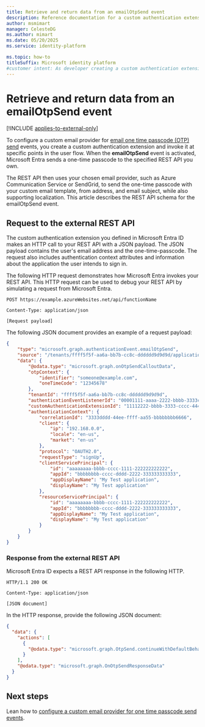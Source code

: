 ```yaml
---
title: Retrieve and return data from an emailOtpSend event
description: Reference documentation for a custom authentication extension that invokes the emailOtpSend event for External ID customer configurations.
author: msmimart
manager: CelesteDG
ms.author: mimart
ms.date: 05/20/2025
ms.service: identity-platform

ms.topic: how-to
titleSuffix: Microsoft identity platform
#customer intent: As developer creating a custom authentication extension for user sign-up and password rest flows, I want to understand the REST API schema for the emailOtpSend event in order to design and implement a REST API to customize the verification email.
---
```


# Retrieve and return data from an emailOtpSend event

[!INCLUDE [applies-to-external-only](../external-id/includes/applies-to-external-only.md)]

To configure a custom email provider for [email one time passcode (OTP) send](custom-extension-email-otp-get-started.md) events, you  create a custom authentication extension and invoke it at specific points in the user flow. When the **emailOtpSend** event is activated, Microsoft Entra sends a one-time passcode to the specified REST API you own. 

The REST API then uses your chosen email provider, such as Azure Communication Service or SendGrid, to send the one-time passcode with your custom email template, from address, and email subject, while also supporting localization. This article describes the REST API schema for the emailOtpSend event.

## Request to the external REST API

The custom authentication extension you defined in Microsoft Entra ID makes an HTTP call to your REST API with a JSON payload. The JSON payload contains the user's email address and the one-time-passcode. The request also includes authentication context attributes and information about the application the user intends to sign in.

The following HTTP request demonstrates how Microsoft Entra invokes your REST API. This HTTP request can be used to debug your REST API by simulating a request from Microsoft Entra.

```http
POST https://example.azureWebsites.net/api/functionName

Content-Type: application/json

[Request payload]
```


The following JSON document provides an example of a request payload:

```json
{
    "type": "microsoft.graph.authenticationEvent.emailOtpSend",
    "source": "/tenants/ffff5f5f-aa6a-bb7b-cc8c-dddddd9d9d9d/applications/bbbbbbbb-cccc-dddd-2222-333333333333",
    "data": {
        "@odata.type": "microsoft.graph.onOtpSendCalloutData",
        "otpContext": {
            "identifier": "someone@example.com",
            "oneTimeCode": "12345678"
        },
        "tenantId": "ffff5f5f-aa6a-bb7b-cc8c-dddddd9d9d9d",
        "authenticationEventListenerId": "00001111-aaaa-2222-bbbb-3333cccc4444",
        "customAuthenticationExtensionId": "11112222-bbbb-3333-cccc-4444dddd5555",
        "authenticationContext": {
            "correlationId": "3333dddd-44ee-ffff-aa55-bbbbbbbb6666",
            "client": {
                "ip": "192.168.0.0",
                "locale": "en-us",
                "market": "en-us"
            },
            "protocol": "OAUTH2.0",
            "requestType": "signUp",
            "clientServicePrincipal": {
                "id": "aaaaaaaa-bbbb-cccc-1111-222222222222",
                "appId": "bbbbbbbb-cccc-dddd-2222-333333333333",
                "appDisplayName": "My Test application",
                "displayName": "My Test application"
            },
            "resourceServicePrincipal": {
                "id": "aaaaaaaa-bbbb-cccc-1111-222222222222",
                "appId": "bbbbbbbb-cccc-dddd-2222-333333333333",
                "appDisplayName": "My Test application",
                "displayName": "My Test application"
            }
        }
    }
}
```


### Response from the external REST API

Microsoft Entra ID expects a REST API response in the following HTTP.

```http
HTTP/1.1 200 OK

Content-Type: application/json

[JSON document]
```
 
In the HTTP response, provide the following JSON document:

```json
{
  "data": {
    "actions": [
      {
        "@odata.type": "microsoft.graph.OtpSend.continueWithDefaultBehavior"
      }
    ],
    "@odata.type": "microsoft.graph.OnOtpSendResponseData"
  }
}
```

## Next steps

Lean how to [configure a custom email provider for one time passcode send events](custom-extension-email-otp-get-started.md).

